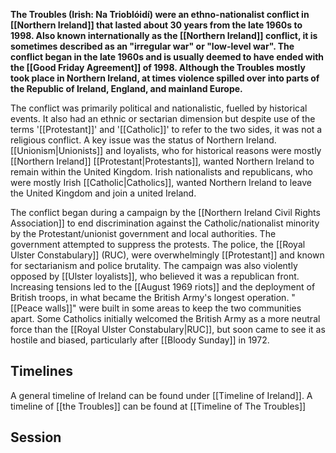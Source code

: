**The Troubles (Irish: Na Trioblóidí) were an ethno-nationalist conflict in [[Northern Ireland]] that lasted about 30 years from the late 1960s to 1998. Also known internationally as the [[Northern Ireland]] conflict, it is sometimes described as an "irregular war" or "low-level war". The conflict began in the late 1960s and is usually deemed to have ended with the [[Good Friday Agreement]] of 1998. Although the Troubles mostly took place in Northern Ireland, at times violence spilled over into parts of the Republic of Ireland, England, and mainland Europe.**

The conflict was primarily political and nationalistic, fuelled by historical events. It also had an ethnic or sectarian dimension but despite use of the terms '[[Protestant]]' and '[[Catholic]]' to refer to the two sides, it was not a religious conflict. A key issue was the status of Northern Ireland. [[Unionism|Unionists]] and loyalists, who for historical reasons were mostly [[Northern Ireland]] [[Protestant|Protestants]], wanted Northern Ireland to remain within the United Kingdom. Irish nationalists and republicans, who were mostly Irish [[Catholic|Catholics]], wanted Northern Ireland to leave the United Kingdom and join a united Ireland.

The conflict began during a campaign by the [[Northern Ireland Civil Rights Association]] to end discrimination against the Catholic/nationalist minority by the Protestant/unionist government and local authorities. The government attempted to suppress the protests. The police, the [[Royal Ulster Constabulary]] (RUC), were overwhelmingly [[Protestant]] and known for sectarianism and police brutality. The campaign was also violently opposed by [[Ulster loyalists]], who believed it was a republican front. Increasing tensions led to the [[August 1969 riots]] and the deployment of British troops, in what became the British Army's longest operation. "[[Peace walls]]" were built in some areas to keep the two communities apart. Some Catholics initially welcomed the British Army as a more neutral force than the [[Royal Ulster Constabulary|RUC]], but soon came to see it as hostile and biased, particularly after [[Bloody Sunday]] in 1972.

## Timelines
A general timeline of Ireland can be found under [[Timeline of Ireland]]. A timeline of [[the Troubles]] can be found at [[Timeline of The Troubles]]

## Session